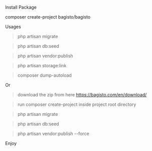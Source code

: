 Install Package

 composer create-project bagisto/bagisto
 
 Usages
 
 > php artisan migrate
 
 > php artisan db:seed
 
 > php artisan vendor:publish
 
 > php artisan storage:link
 
 > composer dump-autoload
 
 Or
 
 > download the zip from here https://bagisto.com/en/download/
 
 > run composer create-project inside project root directory
 
 > php artisan migrate
 
 > php artisan db:seed
 
 > php artisan vendor:publish --force
 
 Enjoy
